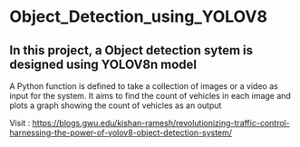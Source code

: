 # Object_Detection_using_YOLOV8

## In this project, a  Object detection sytem  is designed using YOLOV8n model

A Python function is defined to take a collection of images or a video as input for the system. It aims to find the count of vehicles in each image and plots a graph showing the count of vehicles as an output

Visit : https://blogs.gwu.edu/kishan-ramesh/revolutionizing-traffic-control-harnessing-the-power-of-yolov8-object-detection-system/
